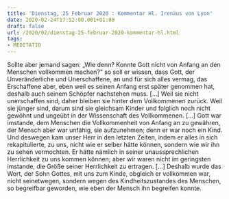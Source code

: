 ```yaml
---
title: 'Dienstag, 25 Februar 2020 : Kommentar Hl. Irenäus von Lyon'
date: 2020-02-24T17:52:00.001+01:00
draft: false
url: /2020/02/dienstag-25-februar-2020-kommentar-hl.html
tags: 
- MEDITATIO
---
```


Sollte aber jemand sagen: „Wie denn? Konnte Gott nicht von Anfang an den Menschen vollkommen machen?“ so soll er wissen, dass Gott, der Unveränderliche und Unerschaffene, an und für sich alles vermag, das Erschaffene aber, eben weil es seinen Anfang erst später genommen hat, deshalb auch seinem Schöpfer nachstehen muss. \[…\] Weil sie nicht unerschaffen sind, daher bleiben sie hinter dem Vollkommenen zurück. Weil sie jünger sind, darum sind sie gleichsam Kinder und folglich noch nicht gewöhnt und ungeübt in der Wissenschaft des Vollkommenen. \[…\] Gott war imstande, dem Menschen die Vollkommenheit von Anfang an zu gewähren, der Mensch aber war unfähig, sie aufzunehmen; denn er war noch ein Kind. Und deswegen kam unser Herr in den letzten Zeiten, indem er alles in sich rekapitulierte, zu uns, nicht wie er selber hätte können, sondern wie wir ihn zu sehen vermochten. Er hätte nämlich in seiner unaussprechlichen Herrlichkeit zu uns kommen können; aber wir waren nicht im geringsten imstande, die Größe seiner Herrlichkeit zu ertragen. \[…\] Deshalb wurde das Wort, der Sohn Gottes, mit uns zum Kinde, obgleich er vollkommen war, nicht seinetwegen, sondern wegen des Kindheitszustandes des Menschen, so begreifbar geworden, wie eben der Mensch ihn begreifen konnte.